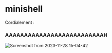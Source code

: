 # minishell

Cordialement : 
### AAAAAAAAAAAAAAAAAAAAAAAAAAH
![Screenshot from 2023-11-28 15-04-42](https://github.com/Nolan-du76/minishell/assets/8365167/a763a931-d664-466c-9820-4cefad2b53ed)
